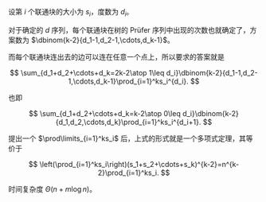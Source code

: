 设第 $i$ 个联通块的大小为 $s_i$，度数为 $d_i$。

对于确定的 $d$ 序列，每个联通块在树的 Prüfer 序列中出现的次数也就确定了，方案数为 $\dbinom{k-2}{d_1-1,d_2-1,\cdots,d_k-1}$。

而每个联通块连出去的边可以连在任意一个点上，所以要求的答案就是

$$
\sum_{d_1+d_2+\cdots+d_k=2k-2\atop 1\leq d_i}\dbinom{k-2}{d_1-1,d_2-1,\cdots,d_k-1}\prod_{i=1}^ks_i^{d_i}.
$$

也即

$$
\sum_{d_1+d_2+\cdots+d_k=k-2\atop 0\leq d_i}\dbinom{k-2}{d_1,d_2,\cdots,d_k}\prod_{i=1}^ks_i^{d_i+1}.
$$

提出一个 $\prod\limits_{i=1}^ks_i$ 后，上式的形式就是一个多项式定理，其等价于

$$
\left(\prod_{i=1}^ks_i\right)(s_1+s_2+\cdots+s_k)^{k-2}=n^{k-2}\prod_{i=1}^ks_i.
$$

时间复杂度 $\Theta(n+m\log n)$。
